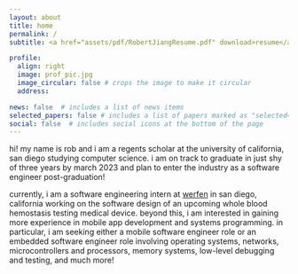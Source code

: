 ```yaml
---
layout: about
title: home
permalink: /
subtitle: <a href="assets/pdf/RobertJiangResume.pdf" download>resume</a>. <a href="https://www.linkedin.com/in/rcjng/">linkedin</a>. <a href="https://github.com/rcjng">github</a>. <a href="mailto:rcjiang@ucsd.edu">email</a>. <a href="tel:5038109393">phone</a>.

profile:
  align: right
  image: prof_pic.jpg
  image_circular: false # crops the image to make it circular
  address: 

news: false  # includes a list of news items
selected_papers: false # includes a list of papers marked as "selected={true}"
social: false  # includes social icons at the bottom of the page
---
```


hi! my name is rob and i am a regents scholar at the university of california, san diego studying computer science. i am on track to graduate in just shy of three years by march 2023 and plan to enter the industry as a software engineer post-graduation!

currently, i am a software engineering intern at [werfen](https://www.werfen.com/na/en) in san diego, california working on the software design of an upcoming whole blood hemostasis testing medical device. beyond this, i am interested in gaining more experience in mobile app development and systems programming. in particular, i am seeking either a mobile software engineer role or an embedded software engineer role involving operating systems, networks, microcontrollers and processors, memory systems, low-level debugging and testing, and much more!
